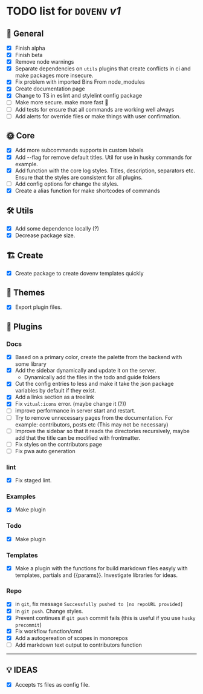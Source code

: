 # **TODO** list for `DOVENV` _v1_

## 🌈 General

- [x] Finish alpha
- [x] Finish beta
- [x] Remove node warnings
- [x] Separate dependencies on `utils` plugins that create conflicts in ci and make packages more insecure.
- [x] Fix problem with imported Bins From node_modules
- [x] Create documentation page
- [x] Change to TS in eslint and stylelint config package
- [ ] Make more secure. make more fast 🚀
- [ ] Add tests for ensure that all commands are working well always
- [ ] Add alerts for override files or make things with user confirmation.

## 🌞 Core

- [x] Add more subcommands supports in custom labels
- [x] Add --flag for remove default titles. Util for use in husky commands for example.
- [x] Add function with the core log styles. Titles, description, separators etc. Ensure that the styles are consistent for all plugins.
- [ ] Add config options for change the styles.
- [x] Create a alias function for make shortcodes of commands

## 🛠️ Utils

- [x] Add some dependence locally (?)
- [x] Decrease package size.

## 🏗️ Create

- [x] Create package to create dovenv templates quickly

## 🎨 Themes

- [x] Export plugin files.

## 🔌 Plugins

### Docs

- [x] Based on a primary color, create the palette from the backend with some library
- [x] Add the sidebar dynamically and update it on the server.
  - Dynamically add the files in the todo and guide folders
- [x] Cut the config entries to less and make it take the json package variables by default if they exist.
- [x] Add a links section as a treelink
- [x] Fix `vitual:icons` error. (maybe change it (?))
- [ ] improve performance in server start and restart.
- [ ] Try to remove unnecessary pages from the documentation. For example: contributors, posts etc (This may not be necessary)
- [ ] Improve the sidebar so that it reads the directories recursively, maybe add that the title can be modified with frontmatter.
- [ ] Fix styles on the contributors page
- [ ] Fix pwa auto generation

### lint

- [x] Fix staged lint.

### Examples

- [x] Make plugin

### Todo

- [x] Make plugin

### Templates

- [x] Make a plugin with the functions for build markdown files easyly with templates, partials and {{params}}.
  Investigate libraries for ideas.

### Repo

- [x] in `git`, fix message `Successfully pushed to [no repoURL provided]`
- [x] in `git push`. Change styles.
- [x] Prevent continues if `git push` commit fails (this is useful if you use `husky` `precommit`)
- [x] Fix workflow function/cmd
- [x] Add a autogereation of scopes in monorepos
- [ ] Add markdown text output to contributors function

---

## 💡 IDEAS

- [x] Accepts `TS` files as config file.
